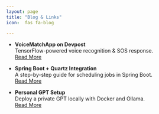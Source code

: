 ```yaml
---
layout: page
title: "Blog & Links"
icon:  fas fa-blog

---
```



- **VoiceMatchApp on Devpost**  
  TensorFlow-powered voice recognition & SOS response.  
  [Read More](https://devpost.com/software/860501)

- **Spring Boot + Quartz Integration**  
  A step-by-step guide for scheduling jobs in Spring Boot.  
  [Read More](https://pramodshanmugam.github.io/springboot-quartz-integration.github.io/)

- **Personal GPT Setup**  
  Deploy a private GPT locally with Docker and Ollama.  
  [Read More](https://pramodshanmugam.github.io/personal_gpt_setup.github.io/)
